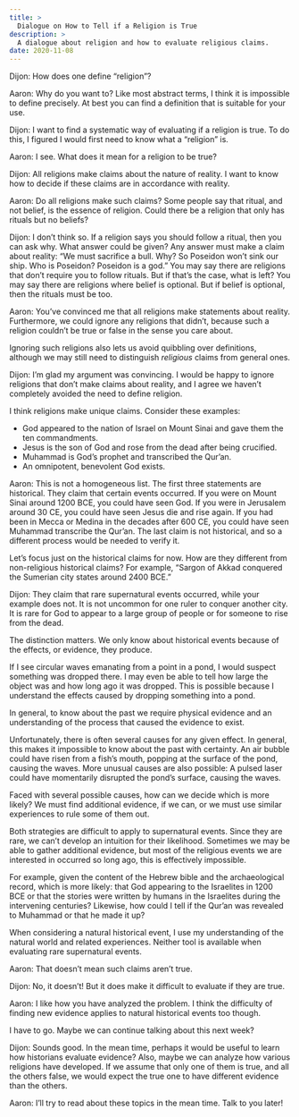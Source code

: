```yaml
---
title: >
  Dialogue on How to Tell if a Religion is True
description: >
  A dialogue about religion and how to evaluate religious claims.
date: 2020-11-08
---
```


<span class="sc">Dijon:</span> How does one define “religion”?

<span class="sc">Aaron:</span> Why do you want to? Like most abstract terms, I think it is impossible to define precisely. At best you can find a definition that is suitable for your use.

<span class="sc">Dijon:</span> I want to find a systematic way of evaluating if a religion is true. To do this, I figured I would first need to know what a “religion” is.

<span class="sc">Aaron:</span> I see. What does it mean for a religion to be true?

<span class="sc">Dijon:</span> All religions make claims about the nature of reality. I want to know how to decide if these claims are in accordance with reality.

<span class="sc">Aaron:</span> Do all religions make such claims? Some people say that ritual, and not belief, is the essence of religion. Could there be a religion that only has rituals but no beliefs?

<span class="sc">Dijon:</span> I don’t think so. If a religion says you should follow a ritual, then you can ask why. What answer could be given? Any answer must make a claim about reality: “We must sacrifice a bull. Why? So Poseidon won’t sink our ship. Who is Poseidon? Poseidon is a god.” You may say there are religions that don’t require you to follow rituals. But if that’s the case, what is left? You may say there are religions where belief is optional. But if belief is optional, then the rituals must be too.

<span class="sc">Aaron:</span> You’ve convinced me that all religions make statements about reality. Furthermore, we could ignore any religions that didn’t, because such a religion couldn’t be true or false in the sense you care about.

Ignoring such religions also lets us avoid quibbling over definitions, although we may still need to distinguish _religious_ claims from general ones.

<span class="sc">Dijon:</span> I’m glad my argument was convincing. I would be happy to ignore religions that don’t make claims about reality, and I agree we haven’t completely avoided the need to define religion.

I think religions make unique claims. Consider these examples:

- God appeared to the nation of Israel on Mount Sinai and gave them the ten commandments.
- Jesus is the son of God and rose from the dead after being crucified.
- Muhammad is God’s prophet and transcribed the Qur’an.
- An omnipotent, benevolent God exists.

<span class="sc">Aaron:</span> This is not a homogeneous list. The first three statements are historical. They claim that certain events occurred. If you were on Mount Sinai around 1200 BCE, you could have seen God. If you were in Jerusalem around 30 CE, you could have seen Jesus die and rise again. If you had been in Mecca or Medina in the decades after 600 CE, you could have seen Muhammad transcribe the Qur’an. The last claim is not historical, and so a different process would be needed to verify it.

Let’s focus just on the historical claims for now. How are they different from non-religious historical claims? For example, “Sargon of Akkad conquered the Sumerian city states around 2400 BCE.”

<span class="sc">Dijon:</span> They claim that rare supernatural events occurred, while your example does not. It is not uncommon for one ruler to conquer another city. It is rare for God to appear to a large group of people or for someone to rise from the dead.

The distinction matters. We only know about historical events because of the effects, or evidence, they produce.

If I see circular waves emanating from a point in a pond, I would suspect something was dropped there. I may even be able to tell how large the object was and how long ago it was dropped. This is possible because I understand the effects caused by dropping something into a pond.

In general, to know about the past we require physical evidence and an understanding of the process that caused the evidence to exist.

Unfortunately, there is often several causes for any given effect. In general, this makes it impossible to know about the past with certainty. An air bubble could have risen from a fish’s mouth, popping at the surface of the pond, causing the waves. More unusual causes are also possible: A pulsed laser could have momentarily disrupted the pond’s surface, causing the waves.

Faced with several possible causes, how can we decide which is more likely? We must find additional evidence, if we can, or we must use similar experiences to rule some of them out.

Both strategies are difficult to apply to supernatural events. Since they are rare, we can’t develop an intuition for their likelihood. Sometimes we may be able to gather additional evidence, but most of the religious events we are interested in occurred so long ago, this is effectively impossible.

For example, given the content of the Hebrew bible and the archaeological record, which is more likely: that God appearing to the Israelites in 1200 BCE or that the stories were written by humans in the Israelites during the intervening centuries? Likewise, how could I tell if the Qur’an was revealed to Muhammad or that he made it up?

When considering a natural historical event, I use my understanding of the natural world and related experiences. Neither tool is available when evaluating rare supernatural events.

<span class="sc">Aaron:</span> That doesn’t mean such claims aren’t true.

<span class="sc">Dijon:</span> No, it doesn’t! But it does make it difficult to evaluate if they are true.

<span class="sc">Aaron:</span> I like how you have analyzed the problem. I think the difficulty of finding new evidence applies to natural historical events too though.

I have to go. Maybe we can continue talking about this next week?

<span class="sc">Dijon:</span> Sounds good. In the mean time, perhaps it would be useful to learn how historians evaluate evidence? Also, maybe we can analyze how various religions have developed. If we assume that only one of them is true, and all the others false, we would expect the true one to have different evidence than the others.

<span class="sc">Aaron:</span> I’ll try to read about these topics in the mean time. Talk to you later!

